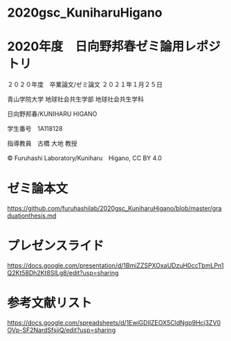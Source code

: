# 2020gsc_KuniharuHigano

# 2020年度　日向野邦春ゼミ論用レポジトリ


２０２０年度　卒業論文/ゼミ論文  ２０２１年１月２５日

青山学院大学 地球社会共生学部 地球社会共生学科

日向野邦春/KUNIHARU HIGANO

学生番号　1A118128

指導教員　古橋 大地 教授

© Furuhashi Laboratory/Kuniharu　Higano, CC BY 4.0

# ゼミ論本文

https://github.com/furuhashilab/2020gsc_KuniharuHigano/blob/master/graduationthesis.md

# プレゼンスライド
https://docs.google.com/presentation/d/1BmiZZSPXOxaUDzuH0ccTbmLPn1Q2Kt58Dh2Kt8SILg8/edit?usp=sharing

# 参考文献リスト
https://docs.google.com/spreadsheets/d/1EwiGDIlZEOX5CldNgp9Hcj3ZV0OVp-SF2NardSfsjiQ/edit?usp=sharing
